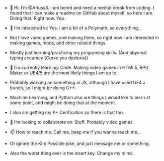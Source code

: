 - 👋 Hi, I’m @Ariuss3. I am bored and need a mental break from coding. I found that I can make a readme on GitHub about myself, so here I am. Doing that. Right now. Yep.

- 👀 I’m interested in: Yes. I am a bit of a Polymath, so everything... 
- But I love video games, and making them, so right now I am interested in making games, mods, and other related things.
- Mostly just learning/practicing my programing skills. (And abysmal typing accuracy (Curse you dyslexia))

- 🌱 I’m currently learning: Code. Making video games in HTML5, RPG Maker or UE4/5 are the most likely things I am up to.
- Probably working on something in JS, although I have used UE4 a bunch, so I might be doing C++.
- Machine Learning, and Python also are things I would like to learn at some point, and might be doing that at the moment.
- I also am getting my A+ Cerification so there is that too.
     
- 💞️ I’m looking to collaborate on: Stuff. Probably video games.

- 📫 How to reach me: Call me, beep me if you wanna reach me...
- Or ignore the Kim Possible joke, and just message me or something.

- Also the worst thing ever is the insert key. Change my mind.
